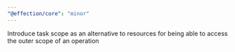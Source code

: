 ```yaml
---
"@effection/core": "minor"
---
```


Introduce task scope as an alternative to resources for being able to access the outer scope of an operation
